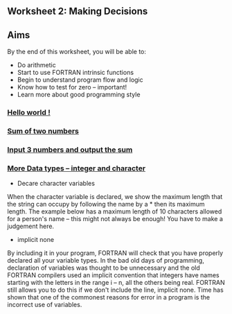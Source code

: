 ## Worksheet 2: Making Decisions

## Aims
By the end of this worksheet, you will be able to:
- Do arithmetic
- Start to use FORTRAN intrinsic functions
- Begin to understand program flow and logic
- Know how to test for zero – important!
- Learn more about good programming style

### [Hello world !](1.1.f95)
### [Sum of two numbers](1.2.f95)
### [Input 3 numbers and output the sum](1.3.f95)
### [More Data types – integer and character](1.4.f95)
- Decare character variables

When the character variable is declared, we show the maximum length that the string can occupy by following the name by a * then its maximum length. The example below has a maximum length of 10 characters allowed for a person's name – this might not always be enough! You have to make a judgement here.

- implicit none

By including it in your program, FORTRAN will check that you have properly declared all your variable types. In the bad old days of programming, declaration of variables was thought to be unnecessary and the old FORTRAN compilers used an implicit convention that integers have names starting with the letters in the range i – n, all the others being real. FORTRAN still allows you to do this if we don't include the line, implicit none. Time has shown that one of the commonest reasons for error in a program is the incorrect use of variables.